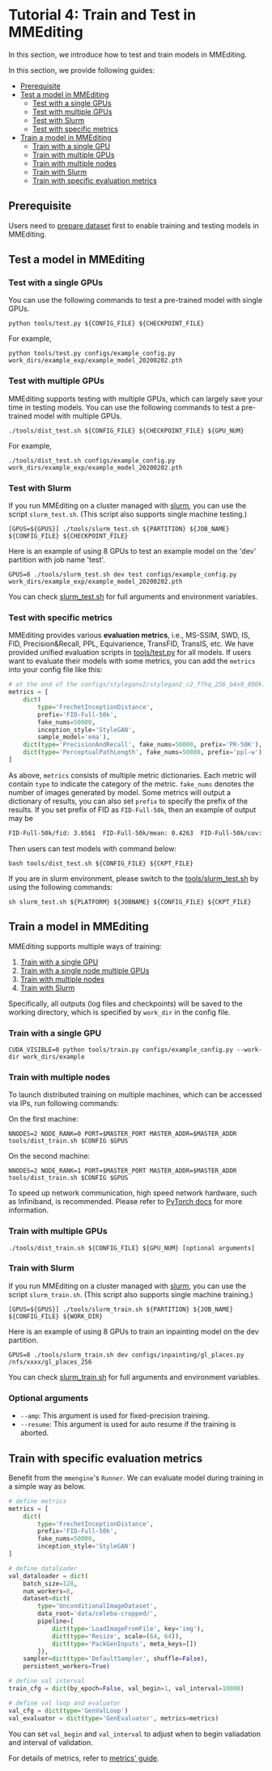 # Tutorial 4: Train and Test in MMEditing

In this section, we introduce how to test and train models in MMEditing.

In this section, we provide following guides:

- [Prerequisite](#prerequisite)
- [Test a model in MMEditing](#test-a-model-in-mmediting)
  - [Test with a single GPUs](#test-with-a-single-gpus)
  - [Test with multiple GPUs](#test-with-multiple-gpus)
  - [Test with Slurm](#test-with-slurm)
  - [Test with specific metrics](#test-with-specific-metrics)
- [Train a model in MMEditing](#train-a-model-in-mmediting)
  - [Train with a single GPU](#train-with-a-single-gpu)
  - [Train with multiple GPUs](#train-with-multiple-gpus)
  - [Train with multiple nodes](#train-with-multiple-nodes)
  - [Train with Slurm](#train-with-slurm)
  - [Train with specific evaluation metrics](#train-with-specific-evaluation-metrics)

## Prerequisite

Users need to [prepare dataset](../user_guides/datasets/dataset_prepare.md) first to enable training and testing models in MMEditing.

## Test a model in MMEditing

### Test with a single GPUs

You can use the following commands to test a pre-trained model with single GPUs.

```shell
python tools/test.py ${CONFIG_FILE} ${CHECKPOINT_FILE}
```

For example,

```shell
python tools/test.py configs/example_config.py work_dirs/example_exp/example_model_20200202.pth
```

### Test with multiple GPUs

MMEditing supports testing with multiple GPUs,
which can largely save your time in testing models.
You can use the following commands to test a pre-trained model with multiple GPUs.

```shell
./tools/dist_test.sh ${CONFIG_FILE} ${CHECKPOINT_FILE} ${GPU_NUM}
```

For example,

```shell
./tools/dist_test.sh configs/example_config.py work_dirs/example_exp/example_model_20200202.pth
```

### Test with Slurm

If you run MMEditing on a cluster managed with [slurm](https://slurm.schedmd.com/), you can use the script `slurm_test.sh`. (This script also supports single machine testing.)

```shell
[GPUS=${GPUS}] ./tools/slurm_test.sh ${PARTITION} ${JOB_NAME} ${CONFIG_FILE} ${CHECKPOINT_FILE}
```

Here is an example of using 8 GPUs to test an example model on the 'dev' partition with job name 'test'.

```shell
GPUS=8 ./tools/slurm_test.sh dev test configs/example_config.py work_dirs/example_exp/example_model_20200202.pth
```

You can check [slurm_test.sh](../../../tools/slurm_test.sh) for full arguments and environment variables.

### Test with specific metrics

MMEditing provides various **evaluation metrics**, i.e., MS-SSIM, SWD, IS, FID, Precision&Recall, PPL, Equivarience, TransFID, TransIS, etc.
We have provided unified evaluation scripts in [tools/test.py](https://github.com/open-mmlab/mmediting/tree/1.x/tools/test.py) for all models.
If users want to evaluate their models with some metrics, you can add the `metrics` into your config file like this:

```python
# at the end of the configs/styleganv2/stylegan2_c2_ffhq_256_b4x8_800k.py
metrics = [
    dict(
        type='FrechetInceptionDistance',
        prefix='FID-Full-50k',
        fake_nums=50000,
        inception_style='StyleGAN',
        sample_model='ema'),
    dict(type='PrecisionAndRecall', fake_nums=50000, prefix='PR-50K'),
    dict(type='PerceptualPathLength', fake_nums=50000, prefix='ppl-w')
]
```

As above, `metrics` consists of multiple metric dictionaries. Each metric will contain `type` to indicate the category of the metric. `fake_nums` denotes the number of images generated by model. Some metrics will output a dictionary of results, you can also set `prefix`  to specify the prefix of the results.
If you set prefix of FID as `FID-Full-50k`, then an example of output may be

```bash
FID-Full-50k/fid: 3.6561  FID-Full-50k/mean: 0.4263  FID-Full-50k/cov: 3.2298
```

Then users can test models with command below:

```shell
bash tools/dist_test.sh ${CONFIG_FILE} ${CKPT_FILE}
```

If you are in slurm environment, please switch to the [tools/slurm_test.sh](https://github.com/open-mmlab/mmediting/tree/1.x/tools/slurm_test.sh) by using the following commands:

```shell
sh slurm_test.sh ${PLATFORM} ${JOBNAME} ${CONFIG_FILE} ${CKPT_FILE}
```

## Train a model in MMEditing

MMEditing supports multiple ways of training:

1. [Train with a single GPU](#train-with-a-single-gpu)
2. [Train with a single node multiple GPUs](#train-with-a-single-node-multiple-gpus)
3. [Train with multiple nodes](#train-with-multiple-nodes)
4. [Train with Slurm](#train-with-slurm)

Specifically, all outputs (log files and checkpoints) will be saved to the working directory,
which is specified by `work_dir` in the config file.

### Train with a single GPU

```shell
CUDA_VISIBLE=0 python tools/train.py configs/example_config.py --work-dir work_dirs/example
```

### Train with multiple nodes

To launch distributed training on multiple machines, which can be accessed via IPs, run following commands:

On the first machine:

```shell
NNODES=2 NODE_RANK=0 PORT=$MASTER_PORT MASTER_ADDR=$MASTER_ADDR tools/dist_train.sh $CONFIG $GPUS
```

On the second machine:

```shell
NNODES=2 NODE_RANK=1 PORT=$MASTER_PORT MASTER_ADDR=$MASTER_ADDR tools/dist_train.sh $CONFIG $GPUS
```

To speed up network communication, high speed network hardware, such as Infiniband, is recommended.
Please refer to [PyTorch docs](https://pytorch.org/docs/1.11/distributed.html#launch-utility) for more information.

### Train with multiple GPUs

```shell
./tools/dist_train.sh ${CONFIG_FILE} ${GPU_NUM} [optional arguments]
```

### Train with Slurm

If you run MMEditing on a cluster managed with [slurm](https://slurm.schedmd.com/), you can use the script `slurm_train.sh`. (This script also supports single machine training.)

```shell
[GPUS=${GPUS}] ./tools/slurm_train.sh ${PARTITION} ${JOB_NAME} ${CONFIG_FILE} ${WORK_DIR}
```

Here is an example of using 8 GPUs to train an inpainting model on the dev partition.

```shell
GPUS=8 ./tools/slurm_train.sh dev configs/inpainting/gl_places.py /nfs/xxxx/gl_places_256
```

You can check [slurm_train.sh](https://github.com/open-mmlab/mmediting/blob/master/tools/slurm_train.sh) for full arguments and environment variables.

### Optional arguments

- `--amp`: This argument is used for fixed-precision training.
- `--resume`: This argument is used for auto resume if the training is aborted.

## Train with specific evaluation metrics

Benefit from the `mmengine`'s `Runner`. We can evaluate model during training in a simple way as below.

```python
# define metrics
metrics = [
    dict(
        type='FrechetInceptionDistance',
        prefix='FID-Full-50k',
        fake_nums=50000,
        inception_style='StyleGAN')
]

# define dataloader
val_dataloader = dict(
    batch_size=128,
    num_workers=8,
    dataset=dict(
        type='UnconditionalImageDataset',
        data_root='data/celeba-cropped/',
        pipeline=[
            dict(type='LoadImageFromFile', key='img'),
            dict(type='Resize', scale=(64, 64)),
            dict(type='PackGenInputs', meta_keys=[])
        ]),
    sampler=dict(type='DefaultSampler', shuffle=False),
    persistent_workers=True)

# define val interval
train_cfg = dict(by_epoch=False, val_begin=1, val_interval=10000)

# define val loop and evaluator
val_cfg = dict(type='GenValLoop')
val_evaluator = dict(type='GenEvaluator', metrics=metrics)
```

You can set `val_begin` and `val_interval` to adjust when to begin valiadation and interval of validation.

For details of metrics, refer to [metrics' guide](../advanced_guides/metrics.md).
